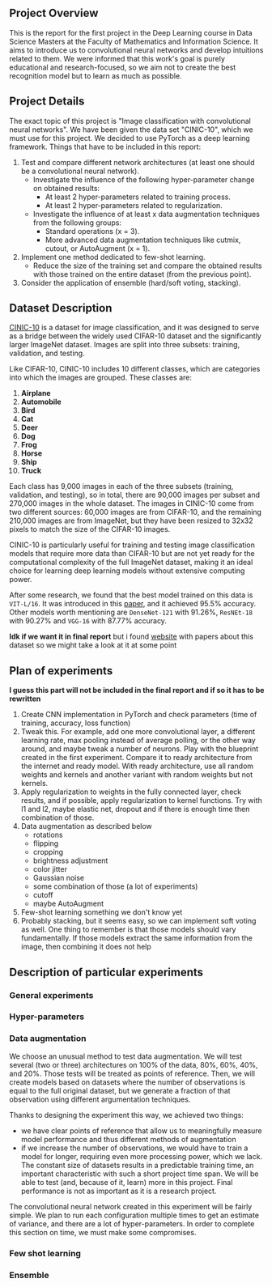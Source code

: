 ## Project Overview
This is the report for the first project in the Deep Learning course in Data Science Masters at the Faculty of Mathematics and Information Science. It aims to introduce us to convolutional neural networks and develop intuitions related to them. We were informed that this work's goal is purely educational and research-focused, so we aim not to create the best recognition model but to learn as much as possible.

## Project Details

The exact topic of this project is "Image classification with convolutional neural networks". We have been given the data set "CINIC-10", which we must use for this project. We decided to use PyTorch as a deep learning framework. Things that have to be included in this report:

1. Test and compare different network architectures (at least one should be a convolutional neural network).
    - Investigate the influence of the following hyper-parameter change on obtained results:
        - At least 2 hyper-parameters related to training process.
        - At least 2 hyper-parameters related to regularization.
    - Investigate the influence of at least x data augmentation techniques from the following groups:
        - Standard operations (x = 3).
        - More advanced data augmentation techniques like cutmix, cutout, or AutoAugment (x = 1).
2. Implement one method dedicated to few-shot learning.
    - Reduce the size of the training set and compare the obtained results with those trained on the entire dataset (from the previous point).
3. Consider the application of ensemble (hard/soft voting, stacking).

## Dataset Description
[CINIC-10](https://www.kaggle.com/datasets/mengcius/cinic10) is a dataset for image classification, and it was designed to serve as a bridge between the widely used CIFAR-10 dataset and the significantly larger ImageNet dataset. Images are split into three subsets: training, validation, and testing.

Like CIFAR-10, CINIC-10 includes 10 different classes, which are categories into which the images are grouped. These classes are:

1. **Airplane**
2. **Automobile**
3. **Bird**
4. **Cat**
5. **Deer**
6. **Dog**
7. **Frog**
8. **Horse**
9. **Ship**
10. **Truck**

Each class has 9,000 images in each of the three subsets (training, validation, and testing), so in total, there are 90,000 images per subset and 270,000 images in the whole dataset. The images in CINIC-10 come from two different sources: 60,000 images are from CIFAR-10, and the remaining 210,000 images are from ImageNet, but they have been resized to 32x32 pixels to match the size of the CIFAR-10 images.

CINIC-10 is particularly useful for training and testing image classification models that require more data than CIFAR-10 but are not yet ready for the computational complexity of the full ImageNet dataset, making it an ideal choice for learning deep learning models without extensive computing power.

After some research, we found that the best model trained on this data is `VIT-L/16`. It was introduced in this [paper](http://arxiv.org/pdf/2305.03238v6), and it achieved 95.5% accuracy. Other models worth mentioning are `DenseNet-121` with 91.26%, `ResNEt-18` with 90.27% and `VGG-16` with 87.77% accuracy.

**Idk if we want it in final report**
but i found [website](https://paperswithcode.com/dataset/cinic-10) with papers about this dataset so we might take a look at it at some point

## Plan of experiments  

**I guess this part will not be included in the final report and if so it has to be rewritten**

1. Create CNN implementation in PyTorch and check parameters (time of training, accuracy, loss function)
2. Tweak this. For example, add one more convolutional layer, a different learning rate, max pooling instead of average polling, or the other way around, and maybe tweak a number of neurons. Play with the blueprint created in the first experiment. Compare it to ready architecture from the internet and ready model. With ready architecture, use all random weights and kernels and another variant with random weights but not kernels.
3. Apply regularization to weights in the fully connected layer, check results, and if possible, apply regularization to kernel functions. Try with l1 and l2, maybe elastic net, dropout and if there is enough time then combination of those.
4. Data augmentation as described below
    - rotations
    - flipping
    - cropping
    - brightness adjustment
    - color jitter
    - Gaussian noise
    - some combination of those (a lot of experiments)
    - cutoff
    - maybe AutoAugment
5. Few-shot learning something we don't know yet
6. Probably stacking, but it seems easy, so we can implement soft voting as well. One thing to remember is that those models should vary fundamentally. If those models extract the same information from the image, then combining it does not help

## Description of particular experiments

### General experiments

### Hyper-parameters

### Data augmentation

We choose an unusual method to test data augmentation. We will test several (two or three) architectures on 100% of the data, 80%, 60%, 40%, and 20%. Those tests will be treated as points of reference. Then, we will create models based on datasets where the number of observations is equal to the full original dataset, but we generate a fraction of that observation using different argumentation techniques.

Thanks to designing the experiment this way, we achieved two things:

- we have clear points of reference that allow us to meaningfully measure model performance and thus different methods of augmentation
- if we increase the number of observations, we would have to train a model for longer, requiring even more processing power, which we lack. The constant size of datasets results in a predictable training time, an important characteristic with such a short project time span. We will be able to test (and, because of it, learn) more in this project. Final performance is not as important as it is a research project.

 The convolutional neural network created in this experiment will be fairly simple. We plan to run each configuration multiple times to get an estimate of variance, and there are a lot of hyper-parameters. In order to complete this section on time, we must make some compromises.

### Few shot learning

### Ensemble
